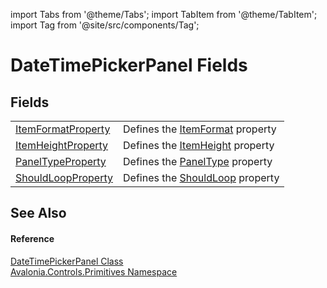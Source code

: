 import Tabs from '@theme/Tabs'; 
import TabItem from '@theme/TabItem'; 
import Tag from '@site/src/components/Tag'; 

# DateTimePickerPanel Fields




## Fields
<table>
<tr>
<td><a href="F_Avalonia_Controls_Primitives_DateTimePickerPanel_ItemFormatProperty">ItemFormatProperty</a></td>
<td>Defines the <a href="P_Avalonia_Controls_Primitives_DateTimePickerPanel_ItemFormat">ItemFormat</a> property</td>
</tr>
<tr>
<td><a href="F_Avalonia_Controls_Primitives_DateTimePickerPanel_ItemHeightProperty">ItemHeightProperty</a></td>
<td>Defines the <a href="P_Avalonia_Controls_Primitives_DateTimePickerPanel_ItemHeight">ItemHeight</a> property</td>
</tr>
<tr>
<td><a href="F_Avalonia_Controls_Primitives_DateTimePickerPanel_PanelTypeProperty">PanelTypeProperty</a></td>
<td>Defines the <a href="P_Avalonia_Controls_Primitives_DateTimePickerPanel_PanelType">PanelType</a> property</td>
</tr>
<tr>
<td><a href="F_Avalonia_Controls_Primitives_DateTimePickerPanel_ShouldLoopProperty">ShouldLoopProperty</a></td>
<td>Defines the <a href="P_Avalonia_Controls_Primitives_DateTimePickerPanel_ShouldLoop">ShouldLoop</a> property</td>
</tr>
</table>

## See Also


#### Reference
<a href="T_Avalonia_Controls_Primitives_DateTimePickerPanel">DateTimePickerPanel Class</a>  
<a href="N_Avalonia_Controls_Primitives">Avalonia.Controls.Primitives Namespace</a>  

